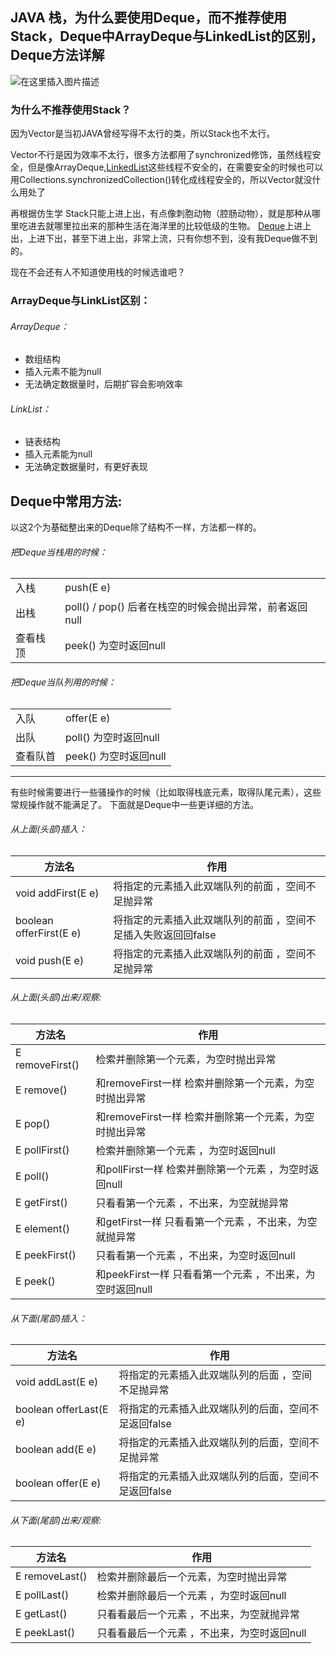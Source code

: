 ## JAVA 栈，为什么要使用Deque，而不推荐使用Stack，Deque中ArrayDeque与LinkedList的区别，Deque方法详解

![在这里插入图片描述](https://img-blog.csdnimg.cn/2020053121015811.png?x-oss-process=image/watermark,type_ZmFuZ3poZW5naGVpdGk,shadow_10,text_aHR0cHM6Ly9ibG9nLmNzZG4ubmV0L3FxXzQ0MDEzNjI5,size_16,color_FFFFFF,t_70)



### 为什么不推荐使用Stack？

因为Vector是当初JAVA曾经写得不太行的类，所以Stack也不太行。

Vector不行是因为效率不太行，很多方法都用了synchronized修饰，虽然线程安全，但是像ArrayDeque,[LinkedList](https://so.csdn.net/so/search?q=LinkedList&spm=1001.2101.3001.7020)这些线程不安全的，在需要安全的时候也可以用Collections.synchronizedCollection()转化成线程安全的，所以Vector就没什么用处了

再根据仿生学
Stack只能上进上出，有点像刺胞动物（腔肠动物），就是那种从哪里吃进去就哪里拉出来的那种生活在海洋里的比较低级的生物。
[Deque](https://so.csdn.net/so/search?q=Deque&spm=1001.2101.3001.7020)上进上出，上进下出，甚至下进上出，非常上流，只有你想不到，没有我Deque做不到的。

现在不会还有人不知道使用栈的时候选谁吧？



### ArrayDeque与LinkList区别：

###### ArrayDeque：

- 数组结构
- 插入元素不能为null
- 无法确定数据量时，后期扩容会影响效率

###### LinkList：

- 链表结构
- 插入元素能为null
- 无法确定数据量时，有更好表现





## Deque中常用方法:

以这2个为基础整出来的Deque除了结构不一样，方法都一样的。

###### 把Deque当栈用的时候：

|          |                                                         |
| -------- | ------------------------------------------------------- |
| 入栈     | push(E e)                                               |
| 出栈     | poll() / pop() 后者在栈空的时候会抛出异常，前者返回null |
| 查看栈顶 | peek() 为空时返回null                                   |

###### 把Deque当队列用的时候：

|          |                       |
| -------- | --------------------- |
| 入队     | offer(E e)            |
| 出队     | poll() 为空时返回null |
| 查看队首 | peek() 为空时返回null |



------

有些时候需要进行一些骚操作的时候（比如取得栈底元素，取得队尾元素），这些常规操作就不能满足了。
下面就是Deque中一些更详细的方法。

###### 从上面(头部)插入：

| 方法名                  | 作用                                                         |
| ----------------------- | ------------------------------------------------------------ |
| void addFirst(E e)      | 将指定的元素插入此双端队列的前面 ，空间不足抛异常            |
| boolean offerFirst(E e) | 将指定的元素插入此双端队列的前面 ，空间不足插入失败返回回false |
| void push(E e)          | 将指定的元素插入此双端队列的前面 ，空间不足抛异常            |

###### 从上面(头部)出来/观察:

| 方法名          | 作用                                                      |
| --------------- | --------------------------------------------------------- |
| E removeFirst() | 检索并删除第一个元素，为空时抛出异常                      |
| E remove()      | 和removeFirst一样 检索并删除第一个元素，为空时抛出异常    |
| E pop()         | 和removeFirst一样 检索并删除第一个元素，为空时抛出异常    |
| E pollFirst()   | 检索并删除第一个元素 ，为空时返回null                     |
| E poll()        | 和pollFirst一样 检索并删除第一个元素 ，为空时返回null     |
| E getFirst()    | 只看看第一个元素 ，不出来，为空就抛异常                   |
| E element()     | 和getFirst一样 只看看第一个元素 ，不出来，为空就抛异常    |
| E peekFirst()   | 只看看第一个元素 ，不出来，为空时返回null                 |
| E peek()        | 和peekFirst一样 只看看第一个元素 ，不出来，为空时返回null |

###### 从下面(尾部)插入：

| 方法名                 | 作用                                                |
| ---------------------- | --------------------------------------------------- |
| void addLast(E e)      | 将指定的元素插入此双端队列的后面 ，空间不足抛异常   |
| boolean offerLast(E e) | 将指定的元素插入此双端队列的后面，空间不足返回false |
| boolean add(E e)       | 将指定的元素插入此双端队列的后面，空间不足抛异常    |
| boolean offer(E e)     | 将指定的元素插入此双端队列的后面，空间不足返回false |

###### 从下面(尾部)出来/观察:

| 方法名         | 作用                                        |
| -------------- | ------------------------------------------- |
| E removeLast() | 检索并删除最后一个元素，为空时抛出异常      |
| E pollLast()   | 检索并删除最后一个元素 ，为空时返回null     |
| E getLast()    | 只看看最后一个元素 ，不出来，为空就抛异常   |
| E peekLast()   | 只看看最后一个元素 ，不出来，为空时返回null |